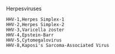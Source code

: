 Herpesviruses 

```csv
HHV-1,Herpes Simplex-1
HHV-2,Herpes Simplex-2
HHV-3,Varicella zoster
HHV-4,Epstein-Barr
HHV-5,Cytomegalovirus
HHV-8,Kaposi's Sarcoma-Associated Virus
```
